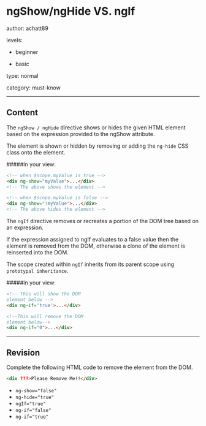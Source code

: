 # ngShow/ngHide VS. ngIf
author: achatt89

levels:

  - beginner

  - basic

type: normal

category: must-know

---
## Content

The `ngShow / ngHide` directive shows or hides the given HTML element based on the expression provided to the ngShow
attribute.

The element is shown or hidden by removing or adding the `ng-hide` CSS class onto the element.

#####In your view:
```html
<!-- when $scope.myValue is true -->
<div ng-show="myValue">...</div>
<!-- The above shows the element -->

<!-- when $scope.myValue is false -->
<div ng-show="!myValue">...</div>
<!-- The above hides the element -->
```

The `ngIf` directive removes or recreates a portion of the DOM tree based on an expression.

If the expression assigned to ngIf evaluates to a false value then the element is removed from the DOM, otherwise
a clone of the element is reinserted into the DOM.

The scope created within `ngIf` inherits from its parent scope using `prototypal inheritance`.

#####In your view:
```html
<!-- This will show the DOM
element below -->
<div ng-if='true'>...</div>

<!--This will remove the DOM
element below-->
<div ng-if="0">...</div>
```

---
## Revision

Complete the following HTML code to remove
the element from the DOM.

```html
<div ???>Please Remove Me!!</div>
```

* `ng-show="false"`
* `ng-hide="true"`
* `ngIf="true"`
* `ng-if="false"`
* `ng-if="true"`
